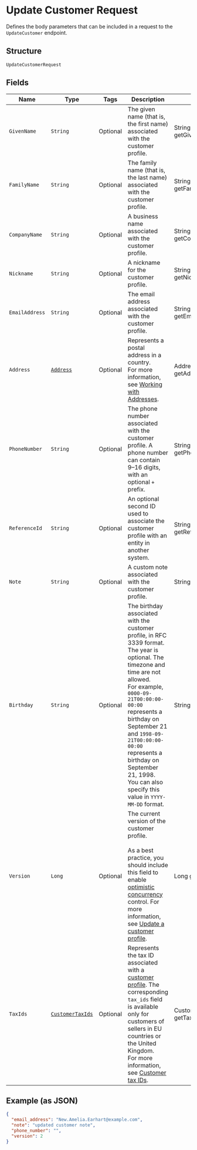 
# Update Customer Request

Defines the body parameters that can be included in a request to the
`UpdateCustomer` endpoint.

## Structure

`UpdateCustomerRequest`

## Fields

| Name | Type | Tags | Description | Getter |
|  --- | --- | --- | --- | --- |
| `GivenName` | `String` | Optional | The given name (that is, the first name) associated with the customer profile. | String getGivenName() |
| `FamilyName` | `String` | Optional | The family name (that is, the last name) associated with the customer profile. | String getFamilyName() |
| `CompanyName` | `String` | Optional | A business name associated with the customer profile. | String getCompanyName() |
| `Nickname` | `String` | Optional | A nickname for the customer profile. | String getNickname() |
| `EmailAddress` | `String` | Optional | The email address associated with the customer profile. | String getEmailAddress() |
| `Address` | [`Address`](../../doc/models/address.md) | Optional | Represents a postal address in a country.<br>For more information, see [Working with Addresses](../../https://developer.squareup.com/docs/build-basics/working-with-addresses). | Address getAddress() |
| `PhoneNumber` | `String` | Optional | The phone number associated with the customer profile. A phone number can contain 9–16 digits, with an optional `+` prefix. | String getPhoneNumber() |
| `ReferenceId` | `String` | Optional | An optional second ID used to associate the customer profile with an<br>entity in another system. | String getReferenceId() |
| `Note` | `String` | Optional | A custom note associated with the customer profile. | String getNote() |
| `Birthday` | `String` | Optional | The birthday associated with the customer profile, in RFC 3339 format. The year is optional. The timezone and time are not allowed.<br>For example, `0000-09-21T00:00:00-00:00` represents a birthday on September 21 and `1998-09-21T00:00:00-00:00` represents a birthday on September 21, 1998.<br>You can also specify this value in `YYYY-MM-DD` format. | String getBirthday() |
| `Version` | `Long` | Optional | The current version of the customer profile.<br><br>As a best practice, you should include this field to enable [optimistic concurrency](../../https://developer.squareup.com/docs/build-basics/common-api-patterns/optimistic-concurrency) control. For more information, see [Update a customer profile](../../https://developer.squareup.com/docs/customers-api/use-the-api/keep-records#update-a-customer-profile). | Long getVersion() |
| `TaxIds` | [`CustomerTaxIds`](../../doc/models/customer-tax-ids.md) | Optional | Represents the tax ID associated with a [customer profile](../../doc/models/customer.md). The corresponding `tax_ids` field is available only for customers of sellers in EU countries or the United Kingdom.<br>For more information, see [Customer tax IDs](../../https://developer.squareup.com/docs/customers-api/what-it-does#customer-tax-ids). | CustomerTaxIds getTaxIds() |

## Example (as JSON)

```json
{
  "email_address": "New.Amelia.Earhart@example.com",
  "note": "updated customer note",
  "phone_number": "",
  "version": 2
}
```

